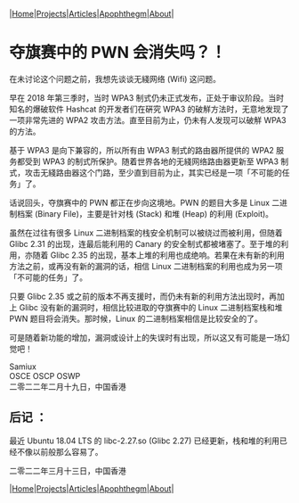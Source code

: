 |[Home](/README.md)|[Projects](/projects.md)|[Articles](/articles.md)|[Apophthegm](/apophthegm.md)|[About](/about.md)|

# 夺旗赛中的 PWN 会消失吗？！

在未讨论这个问题之前，我想先谈谈无綫网络 (Wifi) 这问题。

早在 2018 年第三季时，当时 WPA3 制式仍未正式发布，正处于审议阶段。当时知名的爆破软件 Hashcat 的开发者们在硏究 WPA3 的破觧方法时，无意地发现了一项非常先进的 WPA2 攻击方法。直至目前为止，仍未有人发现可以破觧 WPA3 的方法。

基于 WPA3 是向下兼容的，所以所有由 WPA3 制式的路由器所提供的 WPA2 服务都受到 WPA3 的制式所保护。随着世界各地的无綫网络路由器更新至 WPA3 制式，攻击无綫路由器这个门路，至少直到目前为止，其实已经是一项「不可能的任务」了。

话说回头，夺旗赛中的 PWN 都正在步向这境地。PWN 的题目大多是 Linux 二进制档案 (Binary File)，主要是针对栈 (Stack) 和堆 (Heap) 的利用 (Exploit)。

虽然在过往有很多 Linux 二进制档案的栈安全机制可以被绕过而被利用，但随着 Glibc 2.31 的出现，连最后能利用的 Canary 的安全制式都被堵塞了。至于堆的利用，亦随着 Glibc 2.35 的出现，基本上堆的利用也成绝响。若果在未有新的利用方法之前，或再没有新的漏洞的话，相信 Linux 二进制档案的利用也成为另一项「不可能的任务」了。

只要 Glibc 2.35 或之前的版本不再支援时，而仍未有新的利用方法出现时，再加上 Glibc 没有新的漏洞时，相信比较进取的夺旗赛中的 Linux 二进制档案栈和堆 PWN 题目将会消失。那时候，Linux 的二进制档案相信是比较安全的了。

可是随着新功能的增加，漏洞或设计上的失误时有出现，所以这又有可能是一场幻觉吧！

Samiux   
OSCE  OSCP  OSWP   
二零二二年二月十九日，中国香港   

## 后记 ：

最近 Ubuntu 18.04 LTS 的 libc-2.27.so (Glibc 2.27) 已经更新，栈和堆的利用已经不像以前般那么容易了。

二零二二年三月十三日，中国香港  

|[Home](/README.md)|[Projects](/projects.md)|[Articles](/articles.md)|[Apophthegm](/apophthegm.md)|[About](/about.md)|
